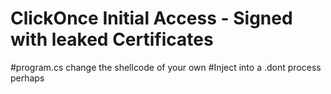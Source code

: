 # ClickOnce Initial Access - Signed with leaked Certificates
#program.cs change the shellcode of your own 
#Inject into a .dont process perhaps
